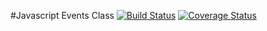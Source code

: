 #Javascript Events Class [![Build Status](https://travis-ci.org/mednix/javascript-events-class.png?branch=master)](https://travis-ci.org/mednix/javascript-events-class)
[![Coverage Status](https://coveralls.io/repos/mednix/javascript-events-class/badge.png)](https://coveralls.io/r/mednix/javascript-events-class)